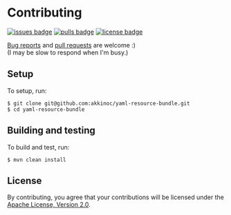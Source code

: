 # Contributing

[![issues badge]][issues]
[![pulls badge]][pulls]
[![license badge]][license]

[issues]: https://github.com/akkinoc/yaml-resource-bundle/issues
[issues badge]: https://img.shields.io/github/issues/akkinoc/yaml-resource-bundle
[pulls]: https://github.com/akkinoc/yaml-resource-bundle/pulls
[pulls badge]: https://img.shields.io/github/issues-pr/akkinoc/yaml-resource-bundle
[license]: LICENSE.txt
[license badge]: https://img.shields.io/github/license/akkinoc/yaml-resource-bundle?color=blue

[Bug reports][issues] and [pull requests][pulls] are welcome :)  
(I may be slow to respond when I'm busy.)  

## Setup

To setup, run:  

```console
$ git clone git@github.com:akkinoc/yaml-resource-bundle.git
$ cd yaml-resource-bundle
```

## Building and testing

To build and test, run:  

```console
$ mvn clean install
```

## License

By contributing, you agree that your contributions will be licensed under the [Apache License, Version 2.0][license].  
